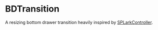 # BDTransition
A resizing bottom drawer transition heavily inspired by [SPLarkController](https://github.com/ivanvorobei/SPLarkController).

